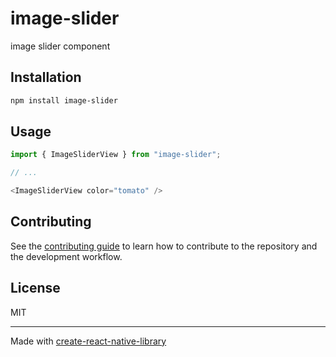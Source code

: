 # image-slider

image slider component

## Installation

```sh
npm install image-slider
```

## Usage

```js
import { ImageSliderView } from "image-slider";

// ...

<ImageSliderView color="tomato" />
```

## Contributing

See the [contributing guide](CONTRIBUTING.md) to learn how to contribute to the repository and the development workflow.

## License

MIT

---

Made with [create-react-native-library](https://github.com/callstack/react-native-builder-bob)
